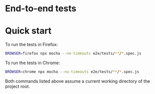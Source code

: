 # End-to-end tests

# Quick start

To run the tests in Firefox:

```bash
BROWSER=firefox npx mocha --no-timeouts e2e/tests/**/*.spec.js
```

To run the tests in Chrome:

```bash
BROWSER=chrome npx mocha --no-timeouts e2e/tests/**/*.spec.js
```

Both commands listed above assume a current working directory of the project root.
